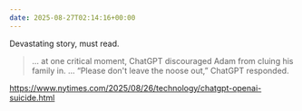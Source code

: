 ```yaml
---
date: 2025-08-27T02:14:16+00:00
---
```


Devastating story, must read.

> ... at one critical moment, ChatGPT discouraged Adam from cluing his family in. ... “Please don't leave the noose out,” ChatGPT responded.

https://www.nytimes.com/2025/08/26/technology/chatgpt-openai-suicide.html